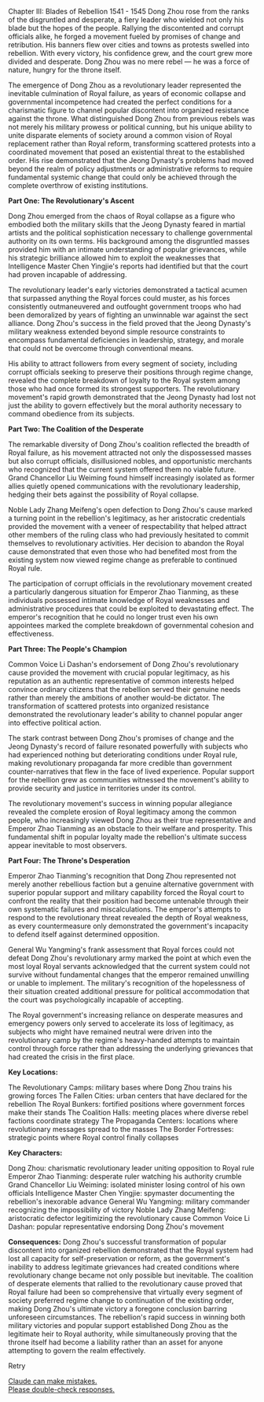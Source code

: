 Chapter III: Blades of Rebellion  1541 - 1545
Dong Zhou rose from the ranks of the disgruntled and desperate, a fiery leader who wielded not only his blade but the hopes of the people. Rallying the discontented and corrupt officials alike, he forged a movement fueled by promises of change and retribution. His banners flew over cities and towns as protests swelled into rebellion. With every victory, his confidence grew, and the court grew more divided and desperate. Dong Zhou was no mere rebel — he was a force of nature, hungry for the throne itself.

The emergence of Dong Zhou as a revolutionary leader represented the inevitable culmination of Royal failure, as years of economic collapse and governmental incompetence had created the perfect conditions for a charismatic figure to channel popular discontent into organized resistance against the throne. What distinguished Dong Zhou from previous rebels was not merely his military prowess or political cunning, but his unique ability to unite disparate elements of society around a common vision of Royal replacement rather than Royal reform, transforming scattered protests into a coordinated movement that posed an existential threat to the established order. His rise demonstrated that the Jeong Dynasty's problems had moved beyond the realm of policy adjustments or administrative reforms to require fundamental systemic change that could only be achieved through the complete overthrow of existing institutions.

**Part One: The Revolutionary's Ascent**

Dong Zhou emerged from the chaos of Royal collapse as a figure who embodied both the military skills that the Jeong Dynasty feared in martial artists and the political sophistication necessary to challenge governmental authority on its own terms. His background among the disgruntled masses provided him with an intimate understanding of popular grievances, while his strategic brilliance allowed him to exploit the weaknesses that Intelligence Master Chen Yingjie's reports had identified but that the court had proven incapable of addressing.

The revolutionary leader's early victories demonstrated a tactical acumen that surpassed anything the Royal forces could muster, as his forces consistently outmaneuvered and outfought government troops who had been demoralized by years of fighting an unwinnable war against the sect alliance. Dong Zhou's success in the field proved that the Jeong Dynasty's military weakness extended beyond simple resource constraints to encompass fundamental deficiencies in leadership, strategy, and morale that could not be overcome through conventional means.

His ability to attract followers from every segment of society, including corrupt officials seeking to preserve their positions through regime change, revealed the complete breakdown of loyalty to the Royal system among those who had once formed its strongest supporters. The revolutionary movement's rapid growth demonstrated that the Jeong Dynasty had lost not just the ability to govern effectively but the moral authority necessary to command obedience from its subjects.

**Part Two: The Coalition of the Desperate**

The remarkable diversity of Dong Zhou's coalition reflected the breadth of Royal failure, as his movement attracted not only the dispossessed masses but also corrupt officials, disillusioned nobles, and opportunistic merchants who recognized that the current system offered them no viable future. Grand Chancellor Liu Weiming found himself increasingly isolated as former allies quietly opened communications with the revolutionary leadership, hedging their bets against the possibility of Royal collapse.

Noble Lady Zhang Meifeng's open defection to Dong Zhou's cause marked a turning point in the rebellion's legitimacy, as her aristocratic credentials provided the movement with a veneer of respectability that helped attract other members of the ruling class who had previously hesitated to commit themselves to revolutionary activities. Her decision to abandon the Royal cause demonstrated that even those who had benefited most from the existing system now viewed regime change as preferable to continued Royal rule.

The participation of corrupt officials in the revolutionary movement created a particularly dangerous situation for Emperor Zhao Tianming, as these individuals possessed intimate knowledge of Royal weaknesses and administrative procedures that could be exploited to devastating effect. The emperor's recognition that he could no longer trust even his own appointees marked the complete breakdown of governmental cohesion and effectiveness.

**Part Three: The People's Champion**

Common Voice Li Dashan's endorsement of Dong Zhou's revolutionary cause provided the movement with crucial popular legitimacy, as his reputation as an authentic representative of common interests helped convince ordinary citizens that the rebellion served their genuine needs rather than merely the ambitions of another would-be dictator. The transformation of scattered protests into organized resistance demonstrated the revolutionary leader's ability to channel popular anger into effective political action.

The stark contrast between Dong Zhou's promises of change and the Jeong Dynasty's record of failure resonated powerfully with subjects who had experienced nothing but deteriorating conditions under Royal rule, making revolutionary propaganda far more credible than government counter-narratives that flew in the face of lived experience. Popular support for the rebellion grew as communities witnessed the movement's ability to provide security and justice in territories under its control.

The revolutionary movement's success in winning popular allegiance revealed the complete erosion of Royal legitimacy among the common people, who increasingly viewed Dong Zhou as their true representative and Emperor Zhao Tianming as an obstacle to their welfare and prosperity. This fundamental shift in popular loyalty made the rebellion's ultimate success appear inevitable to most observers.

**Part Four: The Throne's Desperation**

Emperor Zhao Tianming's recognition that Dong Zhou represented not merely another rebellious faction but a genuine alternative government with superior popular support and military capability forced the Royal court to confront the reality that their position had become untenable through their own systematic failures and miscalculations. The emperor's attempts to respond to the revolutionary threat revealed the depth of Royal weakness, as every countermeasure only demonstrated the government's incapacity to defend itself against determined opposition.

General Wu Yangming's frank assessment that Royal forces could not defeat Dong Zhou's revolutionary army marked the point at which even the most loyal Royal servants acknowledged that the current system could not survive without fundamental changes that the emperor remained unwilling or unable to implement. The military's recognition of the hopelessness of their situation created additional pressure for political accommodation that the court was psychologically incapable of accepting.

The Royal government's increasing reliance on desperate measures and emergency powers only served to accelerate its loss of legitimacy, as subjects who might have remained neutral were driven into the revolutionary camp by the regime's heavy-handed attempts to maintain control through force rather than addressing the underlying grievances that had created the crisis in the first place.

**Key Locations:**

The Revolutionary Camps: military bases where Dong Zhou trains his growing forces The Fallen Cities: urban centers that have declared for the rebellion The Royal Bunkers: fortified positions where government forces make their stands The Coalition Halls: meeting places where diverse rebel factions coordinate strategy The Propaganda Centers: locations where revolutionary messages spread to the masses The Border Fortresses: strategic points where Royal control finally collapses

**Key Characters:**

Dong Zhou: charismatic revolutionary leader uniting opposition to Royal rule Emperor Zhao Tianming: desperate ruler watching his authority crumble Grand Chancellor Liu Weiming: isolated minister losing control of his own officials Intelligence Master Chen Yingjie: spymaster documenting the rebellion's inexorable advance General Wu Yangming: military commander recognizing the impossibility of victory Noble Lady Zhang Meifeng: aristocratic defector legitimizing the revolutionary cause Common Voice Li Dashan: popular representative endorsing Dong Zhou's movement

**Consequences:** Dong Zhou's successful transformation of popular discontent into organized rebellion demonstrated that the Royal system had lost all capacity for self-preservation or reform, as the government's inability to address legitimate grievances had created conditions where revolutionary change became not only possible but inevitable. The coalition of desperate elements that rallied to the revolutionary cause proved that Royal failure had been so comprehensive that virtually every segment of society preferred regime change to continuation of the existing order, making Dong Zhou's ultimate victory a foregone conclusion barring unforeseen circumstances. The rebellion's rapid success in winning both military victories and popular support established Dong Zhou as the legitimate heir to Royal authority, while simultaneously proving that the throne itself had become a liability rather than an asset for anyone attempting to govern the realm effectively.

Retry

[Claude can make mistakes.  
Please double-check responses.](https://support.anthropic.com/en/articles/8525154-claude-is-providing-incorrect-or-misleading-responses-what-s-going-on)